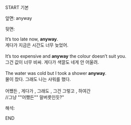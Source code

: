 START
기본

앞면:
anyway


뒷면:
 <div>It’s too late now, <strong>anyway</strong>. </div><div><div>게다가 지금은 시간도 너무 늦었어.</div></div><br><div>It’s too expensive and <b>anyway</b> the colour doesn’t suit you. </div><div>그건 값이 너무 비싸. 게다가 색깔도 네게 안 어울려.</div><br><div><div><div>The water was cold but I took a shower <b>anyway</b>. </div><div>물이 찼다. 그래도 나는 샤워를 했다.</div></div></div><br>어쨌든 , 게다가 , 그래도 , 그건 그렇고 , <span>하여간<br></span>//그냥 ""어쨌든"" 말버릇인듯?"


해석:
<!--ID: 1746614453433-->
END